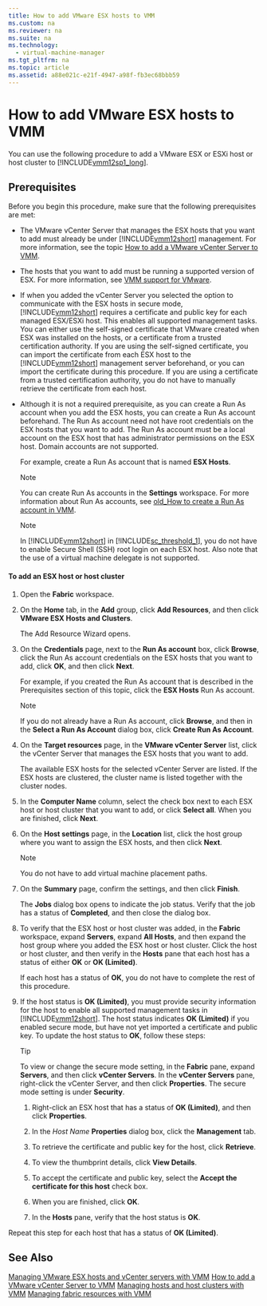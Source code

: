 ```yaml
---
title: How to add VMware ESX hosts to VMM
ms.custom: na
ms.reviewer: na
ms.suite: na
ms.technology: 
  - virtual-machine-manager
ms.tgt_pltfrm: na
ms.topic: article
ms.assetid: a88e021c-e21f-4947-a98f-fb3ec68bbb59
---
```

# How to add VMware ESX hosts to VMM
You can use the following procedure to add a VMware ESX or ESXi host or host cluster to [!INCLUDE[vmm12sp1_long](../../includes/vmm12sp1_long_md.md)].

## Prerequisites
Before you begin this procedure, make sure that the following prerequisites are met:

-   The VMware vCenter Server that manages the ESX hosts that you want to add must already be under [!INCLUDE[vmm12short](../../includes/vmm12short_md.md)] management. For more information, see the topic [How to add a VMware vCenter Server to VMM](How-to-add-a-VMware-vCenter-Server-to-VMM.md).

-   The hosts that you want to add must be running a supported version of ESX. For more information, see [VMM support for VMware](VMM-support-for-VMware.md).

-   If when you added the vCenter Server you selected the option to communicate with the ESX hosts in secure mode, [!INCLUDE[vmm12short](../../includes/vmm12short_md.md)] requires a certificate and public key for each managed ESX\/ESXi host. This enables all supported management tasks. You can either use the self\-signed certificate that VMware created when ESX was installed on the hosts, or a certificate from a trusted certification authority. If you are using the self\-signed certificate, you can import the certificate from each ESX host to the [!INCLUDE[vmm12short](../../includes/vmm12short_md.md)] management server beforehand, or you can import the certificate during this procedure. If you are using a certificate from a trusted certification authority, you do not have to manually retrieve the certificate from each host.

-   Although it is not a required prerequisite, as you can create a Run As account when you add the ESX hosts, you can create a Run As account beforehand. The Run As account need not have root credentials on the ESX hosts that you want to add. The Run As account must be a local account on the ESX host that has administrator permissions on the ESX host. Domain accounts are not supported.

    For example, create a Run As account that is named **ESX Hosts**.

    > [!NOTE]
    > You can create Run As accounts in the **Settings** workspace. For more information about Run As accounts, see [old_How to create a Run As account in VMM](old_How-to-create-a-Run-As-account-in-VMM.md).

    > [!NOTE]
    > In [!INCLUDE[vmm12short](../../includes/vmm12short_md.md)] in [!INCLUDE[sc_threshold_1](../../includes/sc_threshold_1_md.md)], you do not have to enable Secure Shell \(SSH\) root login on each ESX host. Also note that the use of a virtual machine delegate is not supported.

#### To add an ESX host or host cluster

1.  Open the **Fabric** workspace.

2.  On the **Home** tab, in the **Add** group, click **Add Resources**, and then click **VMware ESX Hosts and Clusters**.

    The Add Resource Wizard opens.

3.  On the **Credentials** page, next to the **Run As account** box, click **Browse**, click the Run As account credentials on the ESX hosts that you want to add, click **OK**, and then click **Next**.

    For example, if you created the Run As account that is described in the Prerequisites section of this topic, click the **ESX Hosts** Run As account.

    > [!NOTE]
    > If you do not already have a Run As account, click **Browse**, and then in the **Select a Run As Account** dialog box, click **Create Run As Account**.

4.  On the **Target resources** page, in the **VMware vCenter Server** list, click the vCenter Server that manages the ESX hosts that you want to add.

    The available ESX hosts for the selected vCenter Server are listed. If the ESX hosts are clustered, the cluster name is listed together with the cluster nodes.

5.  In the **Computer Name** column, select the check box next to each ESX host or host cluster that you want to add, or click **Select all**. When you are finished, click **Next**.

6.  On the **Host settings** page, in the **Location** list, click the host group where you want to assign the ESX hosts, and then click **Next**.

    > [!NOTE]
    > You do not have to add virtual machine placement paths.

7.  On the **Summary** page, confirm the settings, and then click **Finish**.

    The **Jobs** dialog box opens to indicate the job status. Verify that the job has a status of **Completed**, and then close the dialog box.

8.  To verify that the ESX host or host cluster was added, in the **Fabric** workspace, expand **Servers**, expand **All Hosts**, and then expand the host group where you added the ESX host or host cluster. Click the host or host cluster, and then verify in the **Hosts** pane that each host has a status of either **OK** or **OK \(Limited\)**.

    If each host has a status of **OK**, you do not have to complete the rest of this procedure.

9. If the host status is **OK \(Limited\)**, you must provide security information for the host to enable all supported management tasks in [!INCLUDE[vmm12short](../../includes/vmm12short_md.md)]. The host status indicates **OK \(Limited\)** if you enabled secure mode, but have not yet imported a certificate and public key. To update the host status to **OK**, follow these steps:

    > [!TIP]
    > To view or change the secure mode setting, in the **Fabric** pane, expand **Servers**, and then click **vCenter Servers**. In the **vCenter Servers** pane, right\-click the vCenter Server, and then click **Properties**. The secure mode setting is under **Security**.

    1.  Right\-click an ESX host that has a status of **OK \(Limited\)**, and then click **Properties**.

    2.  In the *Host Name* **Properties** dialog box, click the **Management** tab.

    3.  To retrieve the certificate and public key for the host, click **Retrieve**.

    4.  To view the thumbprint details, click **View Details**.

    5.  To accept the certificate and public key, select the **Accept the certificate for this host** check box.

    6.  When you are finished, click **OK**.

    7.  In the **Hosts** pane, verify that the host status is **OK**.

Repeat this step for each host that has a status of **OK \(Limited\)**.

## See Also
[Managing VMware ESX hosts and vCenter servers with VMM](Managing-VMware-ESX-hosts-and-vCenter-servers-with-VMM.md)
[How to add a VMware vCenter Server to VMM](How-to-add-a-VMware-vCenter-Server-to-VMM.md)
[Managing hosts and host clusters with VMM](Managing-hosts-and-host-clusters-with-VMM.md)
[Managing fabric resources with VMM](Managing-fabric-resources-with-VMM.md)


